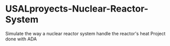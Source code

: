 # USALproyects-Nuclear-Reactor-System

Simulate the way a nuclear reactor system handle the reactor's heat
Project done with ADA
